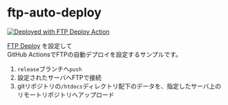 # ftp-auto-deploy

[<img alt="Deployed with FTP Deploy Action" src="https://img.shields.io/badge/Deployed With-FTP DEPLOY ACTION-%3CCOLOR%3E?style=for-the-badge&color=0077b6">](https://github.com/SamKirkland/FTP-Deploy-Action)

[FTP Deploy](https://github.com/marketplace/actions/ftp-deploy) を設定して  
GitHub ActionsでFTPの自動デプロイを設定するサンプルです。

1. `release`ブランチへ`push`
2. 設定されたサーバへFTPで接続
3. gitリポジトリの`/htdocs`ディレクトリ配下のデータを、指定したサーバ上のリモートリポジトリへアップロード
